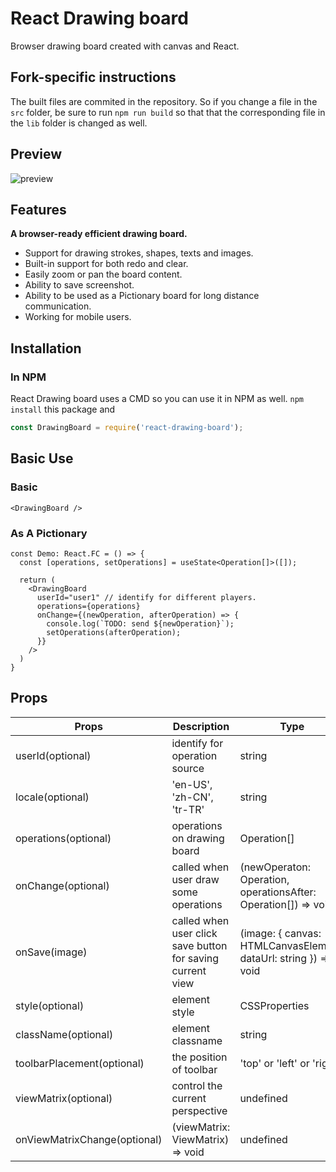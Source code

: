 # React Drawing board

Browser drawing board created with canvas and React.

## Fork-specific instructions

The built files are commited in the repository. So if you change a file in the `src` folder, be sure to run `npm run build` so that that the corresponding file in the `lib` folder is changed as well.

## Preview

![preview](https://raw.githubusercontent.com/dilidili/react-drawing-board/master/preview.png)

## Features
**A browser-ready efficient drawing board.**

- Support for drawing strokes, shapes, texts and images.
- Built-in support for both redo and clear.
- Easily zoom or pan the board content.
- Ability to save screenshot.
- Ability to be used as a Pictionary board for long distance communication.
- Working for mobile users.

## Installation

### In NPM
React Drawing board uses a CMD so you can use it in NPM as well. `npm install` this package and
```js
const DrawingBoard = require('react-drawing-board');
```

## Basic Use
### Basic 

```tsx
<DrawingBoard />
```

### As A Pictionary

```tsx
const Demo: React.FC = () => {
  const [operations, setOperations] = useState<Operation[]>([]);

  return (
    <DrawingBoard
      userId="user1" // identify for different players.
      operations={operations}
      onChange={(newOperation, afterOperation) => {
        console.log(`TODO: send ${newOperation}`);
        setOperations(afterOperation);
      }}
    />
  )
}
```

## Props
| Props    | Description                              | Type       | Default |
|-----------|------------------------------------------|------------|---------|
| userId(optional) | identify for operation source | string | uuid.v4() |
| locale(optional) | 'en-US', 'zh-CN', 'tr-TR' | string | navigator.language |
| operations(optional) | operations on drawing board | Operation[] | undefined |
| onChange(optional) | called when user draw some operations | (newOperaton: Operation, operationsAfter: Operation[]) => void | undefined |
| onSave(image) | called when user click save button for saving current view | (image: { canvas: HTMLCanvasElement, dataUrl: string }) => void | undefined |
| style(optional) | element style | CSSProperties | undefined |
| className(optional) | element classname | string | undefined |
| toolbarPlacement(optional) | the position of toolbar | 'top' or 'left' or 'right' | 'top' |
| viewMatrix(optional) | control the current perspective  | undefined |
| onViewMatrixChange(optional) | (viewMatrix: ViewMatrix) => void  | undefined |
